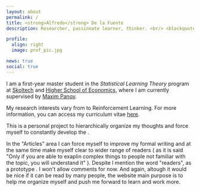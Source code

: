 ```yaml
---
layout: about
permalink: /
title: <strong>Alfredo</strong> De la Fuente
description: Researcher, passionate learner, thinker. <br/> <blockquote2 class="warning" id="mymotto" title="Motto"><h5> 'Nothing is built on stone, all is built on sand; but we must build as if the sand were stone.'<br/> – Jorge Luis Borges</h5></blockquote2> 

profile:
  align: right
  image: prof_pic.jpg

news: true
social: true
---
```


I am a first-year master student in the *Statistical Learning Theory* program at [Skoltech](https://www.skoltech.ru/en/education/msc-programs/ds/slt/) and [Higher School of Economics](https://www.hse.ru/en/ma/sltheory/), where I am currently supervised by [Maxim Panov](https://scholar.google.ru/citations?user=BqDhGJQAAAAJ&hl=en&oi=ao).


My research interests vary from to Reinforcement Learning. For more information, you can access my curriculum vitae [here](https://drive.google.com/file/d/1x34c0T0NlTObxDoVj9QJkagJMhnWXk4P/view?usp=sharing).

This is a personal project to hierarchically organize my thoughts and force myself to constantly develop the .

In the "Articles" area I can force myself to improve my formal writing and at the same time make myself clear to wider range of readers ( as it is said "Only if you are able to exaplin complex things to people not familiar with the topic, you will understand it" ). Despite I mention the word "readers", as a prototype . I won't allow comments for now. And again, altough it would be nice if it can be read by many people, the website main purpose is to help me organize myself and push me forward to learn and work more.

